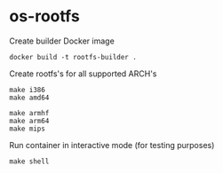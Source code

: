 # os-rootfs

Create builder Docker image
```
docker build -t rootfs-builder .
```

Create rootfs's for all supported ARCH's
```
make i386
make amd64

make armhf
make arm64
make mips
```

Run container in interactive mode (for testing purposes)
```
make shell
```
